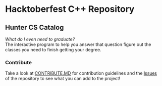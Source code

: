 # Hacktoberfest C++ Repository

## Hunter CS Catalog  
_What do I even need to graduate?_  
The interactive program to help you answer that question figure out the classes
you need to finish getting your degree.  

### Contribute  
Take a look at [CONTRIBUTE.MD](https://github.com/Hunter-Open-Source-Club/hacktoberfest21.cpp/blob/main/CONTRIBUTING.md) for contribution guidelines and the [Issues](https://github.com/Hunter-Open-Source-Club/hacktoberfest21.cpp/issues)
of the repository to see what you can add to the project!
